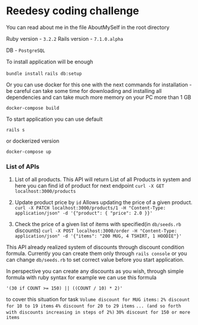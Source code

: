 # Reedesy coding challenge

You can read about me in the file AboutMySelf in the root directory

Ruby version - `3.2.2`
Rails version - `7.1.0.alpha`

DB - `PostgreSQL`

To install application will be enough

``bundle install``
``rails db:setup``

Or you can use docker for this one with the next commands for installation - be careful can take some time for
downloading and installing all dependencies and can take much more memory on your PC more than 1 GB

`docker-compose build`

To start application you can use default

`rails s`

or dockerized version

`docker-compose up`

### List of APIs
1. List of all products.
    This API will return List of all Products in system and here you can find id of product for next endpoint
    `curl -X GET localhost:3000/products`

2. Update product price by `id`
    Allows updating the price of a given product.
    `curl -X PATCH localhost:3000/products/1 -H "Content-Type: application/json" -d '{"product": { "price": 2.0 }}'`

3. Check the price of a given list of items with specified(in `db/seeds.rb` discounts)
    `curl -X POST localhost:3000/order -H "Content-Type: application/json" -d '{"items": "200 MUG, 4 TSHIRT, 1 HOODIE"}'`

This API already realized system of discounts through discount condition formula. Currently you can create them only through `rails console` or you can change `db/seeds.rb` to set correct value before you start application.

In perspective you can create any discounts as you wish, through simple formula with ruby syntax for example
we can use this formula

`'(30 if COUNT >= 150) || ((COUNT / 10) * 2)'`

to cover this situation for task
`Volume discount for MUG items:`
    `2% discount for 10 to 19 items`
    `4% discount for 20 to 29 items`
    `... (and so forth with discounts increasing in steps of 2%)`
    `30% discount for 150 or more items`


